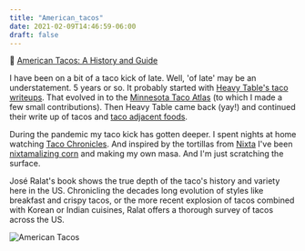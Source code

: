 ```yaml
---
title: "American_tacos"
date: 2021-02-09T14:46:59-06:00
draft: false
---
```


📖 [American Tacos: A History and Guide](https://bookshop.org/books/american-tacos-a-history-and-guide/9781477316528)

I have been on a bit of a taco kick of late. Well, 'of late' may be an understatement. 5 years or so. It probably started with [Heavy Table's taco writeups](https://heavytable.com/cabeza-lengua-tripa-at-taco-taxi/). That evolved in to the [Minnesota Taco Atlas](https://www.growlermag.com/mn-taco-atlas/) (to which I made a few small contributions). Then Heavy Table came back (yay!) and continued their write up of tacos and [taco adjacent foods](https://heavytable.com/oaxacans-mormons-and-a-bag-of-chips-a-brief-history-of-the-walking-taco/).

During the pandemic my taco kick has gotten deeper. I spent nights at home watching [Taco Chronicles](https://en.wikipedia.org/wiki/Taco_Chronicles). And inspired by the tortillas from [Nixta](https://www.nixtampls.com/) I've been [nixtamalizing corn](https://masienda.com/shop/nixtamal-starter-kit/) and making my own masa. And I'm just scratching the surface.

José Ralat's book shows the true depth of the taco's history and variety here in the US. Chronicling the decades long evolution of styles like breakfast and crispy tacos, or the more recent explosion of tacos combined with Korean or Indian cuisines, Ralat offers a thorough survey of tacos across the US.

![American Tacos](/images/american_tacos.jpg)
